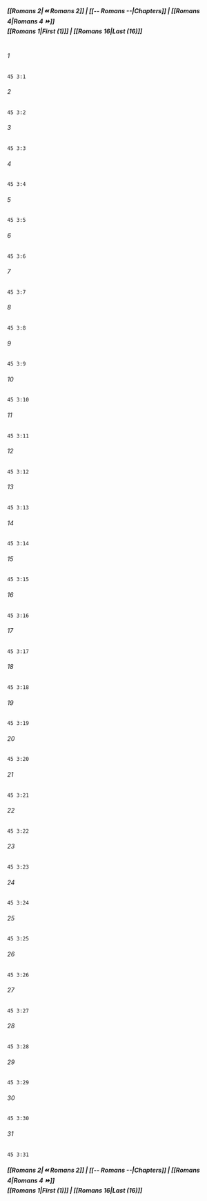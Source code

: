 
##### **[[Romans 2|⏪ Romans 2]] | [[-- Romans --|Chapters]] | [[Romans 4|Romans 4 ⏩]]**<br>**[[Romans 1|First (1)]] | [[Romans 16|Last (16)]]**<br><br>

###### 1
``` verse
45 3:1
```
###### 2
``` verse
45 3:2
```
###### 3
``` verse
45 3:3
```
###### 4
``` verse
45 3:4
```
###### 5
``` verse
45 3:5
```
###### 6
``` verse
45 3:6
```
###### 7
``` verse
45 3:7
```
###### 8
``` verse
45 3:8
```
###### 9
``` verse
45 3:9
```
###### 10
``` verse
45 3:10
```
###### 11
``` verse
45 3:11
```
###### 12
``` verse
45 3:12
```
###### 13
``` verse
45 3:13
```
###### 14
``` verse
45 3:14
```
###### 15
``` verse
45 3:15
```
###### 16
``` verse
45 3:16
```
###### 17
``` verse
45 3:17
```
###### 18
``` verse
45 3:18
```
###### 19
``` verse
45 3:19
```
###### 20
``` verse
45 3:20
```
###### 21
``` verse
45 3:21
```
###### 22
``` verse
45 3:22
```
###### 23
``` verse
45 3:23
```
###### 24
``` verse
45 3:24
```
###### 25
``` verse
45 3:25
```
###### 26
``` verse
45 3:26
```
###### 27
``` verse
45 3:27
```
###### 28
``` verse
45 3:28
```
###### 29
``` verse
45 3:29
```
###### 30
``` verse
45 3:30
```
###### 31
``` verse
45 3:31
```

##### **[[Romans 2|⏪ Romans 2]] | [[-- Romans --|Chapters]] | [[Romans 4|Romans 4 ⏩]]**<br>**[[Romans 1|First (1)]] | [[Romans 16|Last (16)]]**
